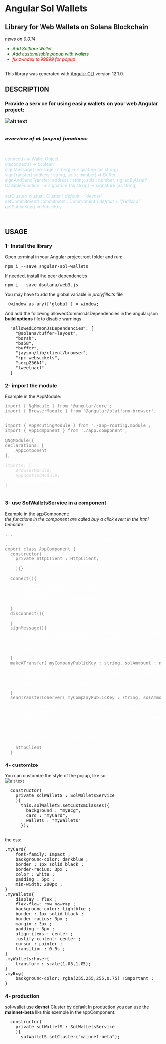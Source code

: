# Angular Sol Wallets
## Library for Web Wallets on Solana Blockchain

<em>
<p> news on 0.0.14
  <ul>
    <li style="color:darkgreen">Add Solflare Wallet</li>
    <li style="color:darkgreen">Add customisable popup with wallets</li>
    <li style="color:red">fix z-index to 99999 for popup</li>
  </ul>
</em>
</p>
<p>
<br>
This library was generated with <a href= "https://github.com/angular/angular-cli">Angular CLI</a> version 12.1.0.
</p>

## DESCRIPTION

<h3>
Provide a service for using easily wallets on your web Angular project:

![alt text](screenshoot.png)

<br><em>overview of all (async) functions:</em>
<br>
</h3>
<br>
<p>
<span style="color:lightBlue"> 
connect() => Wallet Object
<br>
disconnect() => boolean
<br>
signMessage( message : string) => signature (as string)
<br>
signTransfer( address : string, sols : number) => Buffer
<br>
signAndSendTransfer( address : string, sols : number, signedByUser? : CallableFunction ) => signature (as string) => signature (as string)
<br>
<br>
setCluster( cluster : Cluster ) <em>default = "devnet"</em>
<br>
setCommitment( commitment : Commitment ) <em>default = "finalized"</em>
<br>
getPublicKey() => PublicKey

</span>
</p>
<br>
<h2>
USAGE
</h2>

### 1- Install the library
<p>
Open terminal in your Angular project root folder and run: 
<br>
</p>

<pre>npm i --save angular-sol-wallets</pre>

<p>
If needed, install the peer dependencies

<pre>npm i --save @solana/web3.js</pre>

You may have to add the global variable in *prolyfills.ts* file 

<pre>
 (window as any)['global'] = window;
</pre>

And add the following allowedCommonJsDependencies in the angular.json **build options** file to disable warnings

<pre>
  "allowedCommonJsDependencies": [
    "@solana/buffer-layout",
    "borsh",
    "bs58",
    "buffer",
    "jayson/lib/client/browser",
    "rpc-websockets",
    "secp256k1",
    "tweetnacl"
  ]
</pre>

### 2- import the module
<p>
Example in the AppModule:
<br>
</p>

<pre style="color : gray">
import { NgModule } from '@angular/core';
import { BrowserModule } from '@angular/platform-browser';
<strong style="color : white">import { SolWalletsModule } from 'angular-sol-wallets';</strong>

import { AppRoutingModule } from './app-routing.module';
import { AppComponent } from './app.component';

@NgModule({
declarations: [
    AppComponent
],
<span style="color:lightgray">
imports: [
    BrowserModule,
    AppRoutingModule,
    <strong style="color : white">SolWalletsModule</strong>
],
</span>
</pre>

### 3- use **SolWalletsService** in a component

Example in the appComponent:
<br>*the functions in the component are called buy a click event in the html template*

<pre style="color : gray" >...
<span style="color:white">import { SolWalletsService, Wallet } from "angular-sol-wallets" ;</span>
...
export class AppComponent {
  constructor(
    private httpClient : HttpClient,
    <span style="color:white">private solWalletS : SolWalletsService</span>
    ){}

  connect(){
    <span style="color:white">this.solWalletS.connect().then( wallet => {
      console.log("Wallet connected successfully with this address:", wallet.publicKey);
    }).catch(err => {
      console.log("Error connecting wallet", err );
    })</span>
  }
  disconnect(){
    <span style="color:white">this.solWalletS.disconnect();</span>
  }
  signMessage(){
     <span style="color:white">this.solWalletS.signMessage("HELLO WORLD!").then( signature => {
      console.log('Message signed:', signature);
    }).catch( err => {
      console.log('err transaction', err );
    })</span>
  }
  makeATransfer( myCompanyPublicKey : string, solAmmount : number){
    <span style="color:white">this.solWalletS.signAndSendTransfer(myCompanyPublicKey, solAmmount ).then( signature => {
      console.log('Transfer successfully opered:', signature);
    }).catch( err => {
      console.log('Error transaction', err );
    });</span>
  }
  sendTransferToServer( myCompanyPublicKey : string, solAmmount : number){
    <span style="color:white">this.solWalletS.signTransfer(myCompanyPublicKey, solAmmount, signedByUserCallback => {
        //Do something like puting a loading popup during solana's transfer verification
    }).then( buffer => {
        this.httpClient.post('https://myserver.io/myAPI/makeTransfer', { transferRow : buffer }).subscribe( res => {
          console.log('Transfer successfully opered:', res.signature);
        });
    }).catch( err => {
      console.log('Error transaction', err );
    });</span>
    httpClient
  }
</pre>

### 4- customize 
You can customize the style of the popup, like so: 
<br>
![alt text](screenshoot-custom.png)
<br>
<pre>
  constructor(
    private solWalletS : SolWalletsService
    ){
      this.solWalletS.setCustomClasses({ 
        background : "myBcg",
        card : "myCard",
        wallets : "myWallets"
      });
</pre>
<br>
the css: 
<pre>
.myCard{
    font-family: Impact ;
    background-color: darkblue ;
    border : 1px solid black ;
    border-radius: 3px ;    
    color : white ;
    padding : 5px ;
    min-width: 200px ;
}
.myWallets{
    display : flex ;
    flex-flow: row nowrap ;
    background-color: lightblue ;
    border : 1px solid black ;
    border-radius: 3px ;
    margin : 3px ;
    padding : 3px ;
    align-items : center ;
    justify-content: center ;
    cursor : pointer ;
    transition : 0.5s ;
}
.myWallets:hover{
    transform : scale(1.05,1.05);
}
.myBcg{
    background-color: rgba(255,255,255,0.75) !important ;
}
</pre>


### 4- production
sol-wallet use **devnet** Cluster by default
In production you can use the **mainnet-beta** like this exemple in the appComponent:
<pre>
  constructor(
    private solWalletS : SolWalletsService
    ){
      solWalletS.setCluster("mainnet-beta");
</pre>
